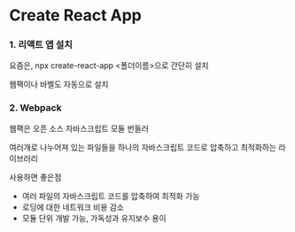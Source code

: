 # Create React App

### 1. 리액트 앱 설치&#x20;

요즘은, npx create-react-app <폴더이름>으로 간단히 설치

웹팩이나 바벨도 자동으로 설치

### 2. Webpack

웹팩은 오픈 소스 자바스크립트 모듈 번들러

여러개로 나누어져 있는 파일들을 하나의 자바스크립트 코드로 압축하고 최적화하는 라이브러리

사용하면 좋은점

* 여러 파일의 자바스크립트 코드를 압축하여 최적화 가능
* 로딩에 대한 네트워크 비용 감소
* 모듈 단위 개발 가능, 가독성과 유지보수 용이

